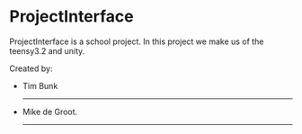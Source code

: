 # ProjectInterface
ProjectInterface is a school project. In this project we make us of the teensy3.2 and unity.

Created by:
- Tim Bunk
  ********
- Mike de Groot.
  *************
